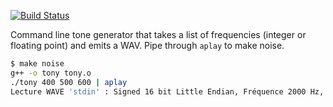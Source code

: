 [![Build
Status](https://travis-ci.org/deanturpin/make_noise.svg?branch=master)](https://travis-ci.org/deanturpin/make_noise)

Command line tone generator that takes a list of frequencies (integer or
floating point) and emits a WAV. Pipe through ```aplay``` to make noise.

```bash
$ make noise
g++ -o tony tony.o
./tony 400 500 600 | aplay
Lecture WAVE 'stdin' : Signed 16 bit Little Endian, Fréquence 2000 Hz, Mono
```
